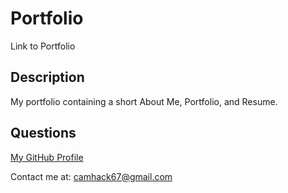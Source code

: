 # Portfolio

Link to Portfolio

## Description

My portfolio containing a short About Me, Portfolio, and Resume.

## Questions

[My GitHub Profile](https://github.com/cameronhack)

Contact me at: camhack67@gmail.com
